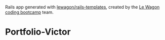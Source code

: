 Rails app generated with [lewagon/rails-templates](https://github.com/lewagon/rails-templates), created by the [Le Wagon coding bootcamp](https://www.lewagon.com) team.
# Portfolio-Victor

